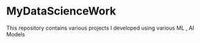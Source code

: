 # MyDataScienceWork
This repository contains various projects I developed using various ML , AI Models 
